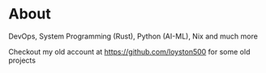 # About
DevOps, System Programming (Rust), Python (AI-ML), Nix and much more

Checkout my old account at https://github.com/loyston500 for some old projects
